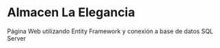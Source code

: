 # Almacen La Elegancia
Página Web utilizando Entity Framework y conexión a base de datos SQL Server
